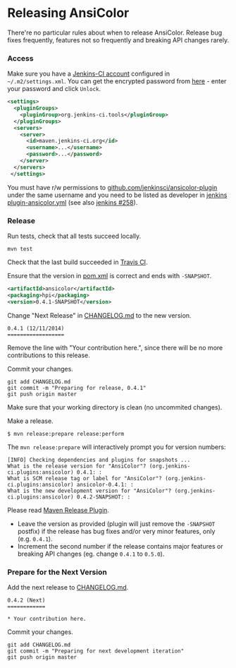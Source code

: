 Releasing AnsiColor
===================

There're no particular rules about when to release AnsiColor. Release bug fixes frequently, features not so frequently and breaking API changes rarely.

### Access

Make sure you have a [Jenkins-CI account](https://jenkins-ci.org/account) configured in `~/.m2/settings.xml`. You can get the encrypted password from [here](https://repo.jenkins-ci.org/webapp/#/profile) - enter your password and click `Unlock`.

```xml
<settings>
  <pluginGroups>
    <pluginGroup>org.jenkins-ci.tools</pluginGroup>
  </pluginGroups>
  <servers>
    <server>
      <id>maven.jenkins-ci.org</id>
      <username>...</username>
      <password>...</password>
    </server>
  </servers>
 </settings>
```

You must have r/w permissions to [github.com/jenkinsci/ansicolor-plugin](https://github.com/jenkinsci/ansicolor-plugin) under the same username
and you need to be listed as developer in [jenkins plugin-ansicolor.yml](https://github.com/jenkins-infra/repository-permissions-updater/blob/master/permissions/plugin-ansicolor.yml) (see also [jenkins #258](https://github.com/jenkins-infra/repository-permissions-updater/pull/258)).

### Release

Run tests, check that all tests succeed locally.

```
mvn test
```

Check that the last build succeeded in [Travis CI](https://travis-ci.org/jenkinsci/ansicolor-plugin).

Ensure that the version in [pom.xml](pom.xml) is correct and ends with `-SNAPSHOT`.

``` xml
<artifactId>ansicolor</artifactId>
<packaging>hpi</packaging>
<version>0.4.1-SNAPSHOT</version>
```

Change "Next Release" in [CHANGELOG.md](CHANGELOG.md) to the new version.

```
0.4.1 (12/11/2014)
==================
```

Remove the line with "Your contribution here.", since there will be no more contributions to this release.

Commit your changes.

```
git add CHANGELOG.md
git commit -m "Preparing for release, 0.4.1"
git push origin master
```

Make sure that your working directory is clean (no uncommited changes).

Make a release.

```
$ mvn release:prepare release:perform
```

The `mvn release:prepare` will interactively prompt you for version numbers:

    [INFO] Checking dependencies and plugins for snapshots ...
    What is the release version for "AnsiColor"? (org.jenkins-ci.plugins:ansicolor) 0.4.1: :
    What is SCM release tag or label for "AnsiColor"? (org.jenkins-ci.plugins:ansicolor) ansicolor-0.4.1: :
    What is the new development version for "AnsiColor"? (org.jenkins-ci.plugins:ansicolor) 0.4.2-SNAPSHOT: :

Please read [Maven Release Plugin](http://maven.apache.org/maven-release/maven-release-plugin/examples/prepare-release.html).

*  Leave the version as provided (plugin will just remove the `-SNAPSHOT` postfix) if the release has bug fixes and/or very minor features, only (e.g. `0.4.1`).
*  Increment the second number if the release contains major features or breaking API changes (eg. change `0.4.1` to `0.5.0`).

### Prepare for the Next Version

Add the next release to [CHANGELOG.md](CHANGELOG.md).

```
0.4.2 (Next)
============

* Your contribution here.
```

Commit your changes.

```
git add CHANGELOG.md
git commit -m "Preparing for next development iteration"
git push origin master
```
